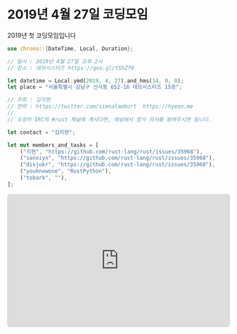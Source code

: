 2019년 4월 27일 코딩모임
====================
2019년 첫 코딩모임입니다

```rust
use chrono::{DateTime, Local, Duration};

// 일시 : 2019년 4월 27일 오후 2시
// 장소 : 데브시스터즈 https://goo.gl/tShZf9

let datetime = Local.ymd(2019, 4, 27).and_hms(14, 0, 0);
let place = "서울특별시 강남구 신사동 652-16 데브시스터즈 15층";

// 주최 : 김지현
// 연락 : https://twitter.com/simnalamburt  https://hyeon.me
//
// 오징어 IRC의 #rust 채널에 계시다면, 채널에서 참가 의사를 밝혀주시면 됩니다.

let contact = "김지현";

let mut members_and_tasks = [
    ("지현", "https://github.com/rust-lang/rust/issues/35968"),
    ("sanxiyn", "https://github.com/rust-lang/rust/issues/35968"),
    ("disjukr", "https://github.com/rust-lang/rust/issues/35968"),
    ("youknowone", "RustPython"),
    ("tobark", ""),
];
```

<iframe
  src="https://www.google.com/maps/embed?pb=!1m14!1m8!1m3!1d12657.45295299146!2d127.03422201849365!3d37.52293390000016!3m2!1i1024!2i768!4f13.1!3m3!1m2!1s0x0%3A0x25918f0d1c532d0a!2z642w67iM7Iuc7Iqk7YSw7KaIKOyjvCk!5e0!3m2!1sen!2skr!4v1516866042292"
  style="
    border: 1px solid #cfcfcf;
    border-radius: 5px;
    width: 100%;
    height: 300px;
  "
  allowfullscreen></iframe>
